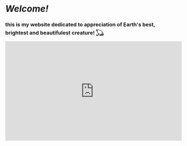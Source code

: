 # ***Welcome!***
###  this is my website dedicated to appreciation of Earth's best, brightest and beautifulest creature! 𓆏

<iframe width="560" height="315" src="https://www.youtube.com/embed/1dETo64bvJA" title="YouTube video player" frameborder="0" allow="accelerometer; autoplay; clipboard-write; encrypted-media; gyroscope; picture-in-picture; web-share" allowfullscreen></iframe>



